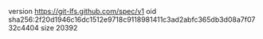 version https://git-lfs.github.com/spec/v1
oid sha256:2f20d1946c16dc1512e9718c9118981411c3ad2abfc365db3d08a7f0732c4404
size 20392
